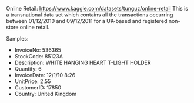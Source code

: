 Online Retail: https://www.kaggle.com/datasets/tunguz/online-retail
This is a transnational data set which contains all the transactions occurring between 01/12/2010 and 09/12/2011 for a UK-based and registered non-store online retail.

Samples:
- InvoiceNo: 536365
- StockCode: 85123A	
- Description: WHITE HANGING HEART T-LIGHT HOLDER	
- Quantity: 6	
- InvoiceDate: 12/1/10 8:26	
- UnitPrice: 2.55	
- CustomerID: 17850	
- Country: United Kingdom
